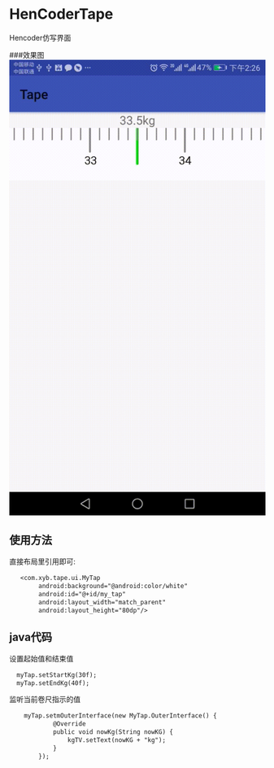 # HenCoderTape
Hencoder仿写界面<br>

###效果图
![image](https://github.com/ysemylord/HenCoderTape/blob/master/SVID_20171016_142609.gif)

## 使用方法

直接布局里引用即可:<br>
```
   <com.xyb.tape.ui.MyTap
        android:background="@android:color/white"
        android:id="@+id/my_tap"
        android:layout_width="match_parent"
        android:layout_height="80dp"/>
```
## java代码

设置起始值和结束值

```
  myTap.setStartKg(30f);
  myTap.setEndKg(40f);
```

监听当前卷尺指示的值
```
    myTap.setmOuterInterface(new MyTap.OuterInterface() {
            @Override
            public void nowKg(String nowKG) {
                kgTV.setText(nowKG + "kg");
            }
        });
```
